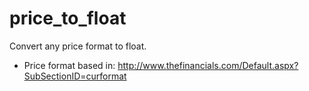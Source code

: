 # price_to_float
Convert any price format to float.

* Price format based in:
http://www.thefinancials.com/Default.aspx?SubSectionID=curformat
